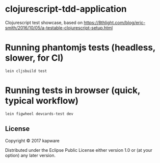 # clojurescript-tdd-application

Clojurescript test showcase, based on https://8thlight.com/blog/eric-smith/2016/10/05/a-testable-clojurescript-setup.html


# Running phantomjs tests (headless, slower, for CI)
```
lein cljsbuild test
```

# Running tests in browser (quick, typical workflow)
```
lein figwheel devcards-test dev
```

## License

Copyright © 2017 kapware

Distributed under the Eclipse Public License either version 1.0 or (at
your option) any later version.
